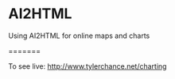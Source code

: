 AI2HTML
=======

Using AI2HTML for online maps and charts

=======

To see live: http://www.tylerchance.net/charting
